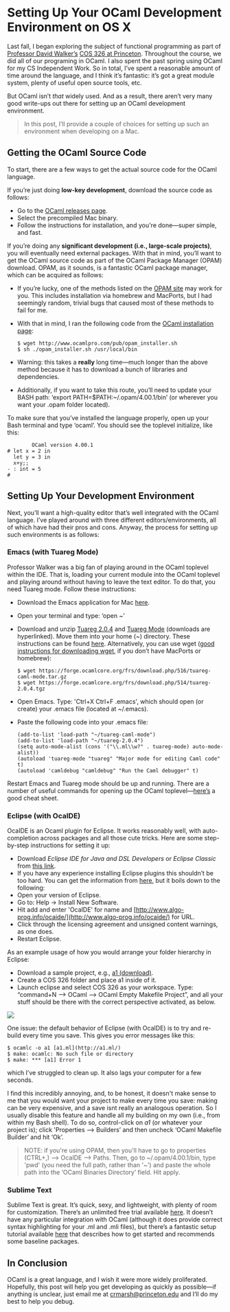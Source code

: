 # Setting Up Your OCaml Development Environment on OS X

Last fall, I began exploring the subject of functional programming as part of [Professor David Walker’s](http://www.cs.princeton.edu/~dpw/) [COS 326 at Princeton](http://www.cs.princeton.edu/~dpw/courses/cos326-12/info.php). Throughout the course, we did all of our programing in OCaml. I also spent the past spring using OCaml for my CS Independent Work. So in total, I’ve spent a reasonable amount of time around the language, and I think it’s fantastic: it’s got a great module system, plenty of useful open source tools, etc.

But OCaml isn’t _that_ widely used. And as a result, there aren’t very many good write-ups out there for setting up an OCaml development environment.

> In this post, I’ll provide a couple of choices for setting up such an environment when developing on a Mac.

## Getting the OCaml Source Code

To start, there are a few ways to get the actual source code for the OCaml language.

If you’re just doing **low-key development**, download the source code as follows:

*   Go to the [OCaml releases page](http://ocaml.org/releases/).
*   Select the precompiled Mac binary.
*   Follow the instructions for installation, and you're done—super simple, and fast.

If you’re doing any **significant development (i.e., large-scale projects)**, you will eventually need external packages. With that in mind, you’ll want to get the OCaml source code as part of the OCaml Package Manager (OPAM) download. OPAM, as it sounds, is a fantastic OCaml package manager, which can be acquired as follows:

*   If you’re lucky, one of the methods listed on the [OPAM site](http://opam.ocamlpro.com/doc/Quick_Install.html) may work for you. This includes installation via homebrew and MacPorts, but I had seemingly random, trivial bugs that caused most of these methods to fail for me.
*   With that in mind, I ran the following code from the [OCaml installation page](http://ocaml.org/install.html):

        $ wget http://www.ocamlpro.com/pub/opam_installer.sh
        $ sh ./opam_installer.sh /usr/local/bin

*   Warning: this takes a **really** long time—much longer than the above method because it has to download a bunch of libraries and dependencies.
*   Additionally, if you want to take this route, you’ll need to update your BASH path: ‘export PATH=$PATH:~/.opam/4.00.1/bin’ (or wherever you want your .opam folder located).

To make sure that you’ve installed the language properly, open up your Bash terminal and type ‘ocaml’. You should see the toplevel initialize, like this:

            OCaml version 4.00.1
    # let x = 2 in
      let y = 3 in
      x+y;;
    - : int = 5
    #

## Setting Up Your Development Environment

Next, you’ll want a high-quality editor that’s well integrated with the OCaml language. I’ve played around with three different editors/environments, all of which have had their pros and cons. Anyway, the process for setting up such environments is as follows:

### Emacs (with Tuareg Mode)

Professor Walker was a big fan of playing around in the OCaml toplevel within the IDE. That is, loading your current module into the OCaml toplevel and playing around without having to leave the text editor. To do that, you need Tuareg mode. Follow these instructions:

*   Download the Emacs application for Mac [here](http://emacsformacosx.com).
*   Open your terminal and type: ‘open ~’
*   Download and unzip [Tuareg 2.0.4](https://forge.ocamlcore.org/frs/download.php/514/tuareg-2.0.4.tgz) and [Tuareg Mode](https://forge.ocamlcore.org/frs/download.php/516/tuareg-caml-mode.tar.gz) (downloads are hyperlinked). Move them into your home (~) directory. These instructions can be found [here](http://cs51.seas.harvard.edu/ocaml-install.html#tuareg). Alternatively, you can use wget ([good instructions for downloading wget](http://osxdaily.com/2012/05/22/install-wget-mac-os-x/), if you don’t have MacPorts or homebrew):

        $ wget https://forge.ocamlcore.org/frs/download.php/516/tuareg-caml-mode.tar.gz
        $ wget https://forge.ocamlcore.org/frs/download.php/514/tuareg-2.0.4.tgz

*   Open Emacs. Type: 'Ctrl+X Ctrl+F .emacs', which should open (or create) your .emacs file (located at ~/.emacs).
*   Paste the following code into your .emacs file:

        (add-to-list 'load-path "~/tuareg-caml-mode")
        (add-to-list 'load-path "~/tuareg-2.0.4")
        (setq auto-mode-alist (cons '("\\.ml\\w?" . tuareg-mode) auto-mode-alist))
        (autoload 'tuareg-mode "tuareg" "Major mode for editing Caml code" t)
        (autoload 'camldebug "camldebug" "Run the Caml debugger" t)

Restart Emacs and Tuareg mode should be up and running. There are a number of useful commands for opening up the OCaml toplevel—[here’s](http://www.ocamlpro.com/files/tuareg-mode.pdf) a good cheat sheet.

### Eclipse (with OcaIDE)

OcaIDE is an Ocaml plugin for Eclipse. It works reasonably well, with auto-completion across packages and all those cute tricks. Here are some step-by-step instructions for setting it up:

*   Download *Eclipse IDE for Java and DSL Developers* or *Eclipse Classic* from [this link](http://www.eclipse.org/downloads/).
*   If you have any experience installing Eclipse plugins this shouldn’t be too hard. You can get the information from [here](http://www.algo-prog.info/ocaide/install.php), but it boils down to the following:
*   Open your version of Eclipse.
*   Go to: Help -> Install New Software.
*   Hit add and enter 'OcaIDE' for name and [<a href="http://www.algo-prog.info/ocaide/">http://www.algo-prog.info/ocaide/](http://www.algo-prog.info/ocaide/)</a> for URL.
*   Click through the licensing agreement and unsigned content warnings, as one does.
*   Restart Eclipse.

As an example usage of how you would arrange your folder hierarchy in Eclipse:

*   Download a sample project, e.g., [a1 (download)](http://www.cs.princeton.edu/~dpw/courses/cos326-12/ass/a1.tgz).
*   Create a COS 326 folder and place a1 inside of it.
*   Launch eclipse and select COS 326 as your workspace. Type: “command+N –> OCaml –> OCaml Empty Makefile Project”, and all your stuff should be there with the correct perspective activated, as below.

<img src="http://media.tumblr.com/dcbeeca9a13838be696dcf7b7d04289f/tumblr_inline_mnklabyhIE1qz4rgp.png" class="center">

One issue: the default behavior of Eclipse (with OcaIDE) is to try and re-build every time you save. This gives you error messages like this:

    $ ocamlc -o a1 [a1.ml](http://a1.ml/)
    $ make: ocamlc: No such file or directory
    $ make: *** [a1] Error 1

which I’ve struggled to clean up. It also lags your computer for a few seconds.

I find this incredibly annoying, and, to be honest, it doesn't make sense to me that you would want your project to make every time you save: making can be very expensive, and a save isnt really an analogous operation. So I usually disable this feature and handle all my building on my own (i.e., from within my Bash shell). To do so, control-click on *a1* (or whatever your project is); click 'Properties –> Builders’ and then uncheck ‘OCaml Makefile Builder’ and hit ‘Ok’.

> NOTE: if you're using OPAM, then you'll have to go to properties (CTRL+,) –> OcaIDE –> Paths. Then, go to ~/.opam/4.00.1/bin, type 'pwd' (you need the full path, rather than '~') and paste the whole path into the ‘OCaml Binaries Directory’ field. Hit apply.

### Sublime Text

Sublime Text is great. It’s quick, sexy, and lightweight, with plenty of room for customization. There’s an unlimited free trial available [here](http://www.sublimetext.com/2). It doesn’t have any particular integration with OCaml (although it does provide correct syntax highlighting for your .ml and .mli files), but there’s a fantastic setup tutorial available [here](http://blog.alexmaccaw.com/sublime-text) that describes how to get started and recommends some baseline packages.

## In Conclusion

OCaml is a great language, and I wish it were more widely proliferated. Hopefully, this post will help you get developing as quickly as possible—if anything is unclear, just email me at [crmarsh@princeton.edu](mailto:crmarsh@princeton.edu) and I’ll do my best to help you debug.
